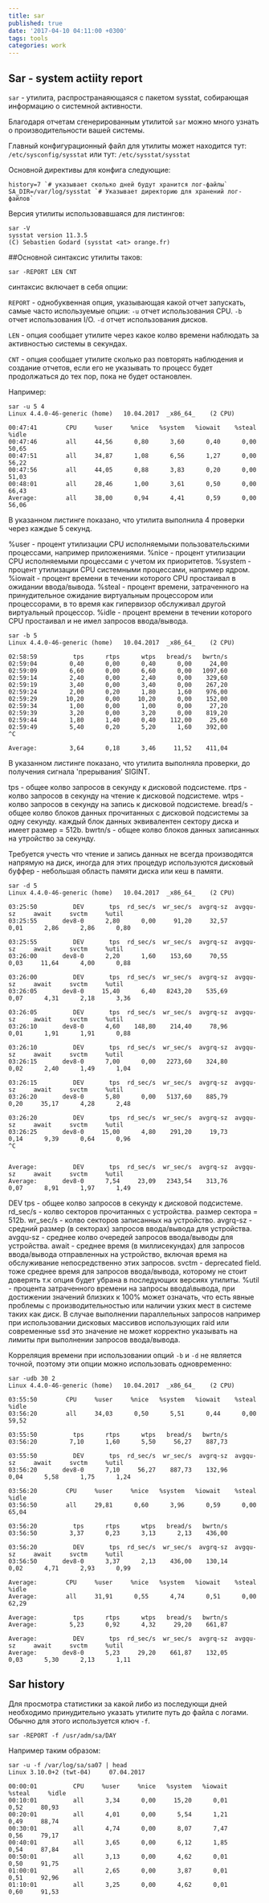 ```yaml
---
title: sar
published: true
date: '2017-04-10 04:11:00 +0300'
tags: tools
categories: work
---
```

## Sar - system actiity report
`sar` - утилита, распространаяющаяся с пакетом sysstat, собирающая информацию о системной активности.

Благодаря отчетам сгенерированным утилитой `sar` можно много узнать о производительности вашей системы.

Главный конфигурационный файл для утилиты может находится тут: `/etc/sysconfig/sysstat` или тут: `/etc/sysstat/sysstat`

Основной директивы для конфига следующие:

```
history=7 `# указывает сколько дней будут хранится лог-файлы`
SA_DIR=/var/log/sysstat `# Указывает директорию для хранений лог-файлов`
```

Версия утилиты использовавшаяся для листингов:

```
sar -V
sysstat version 11.3.5
(C) Sebastien Godard (sysstat <at> orange.fr)
```

##Основной синтаксис утилиты таков:

`sar -REPORT LEN CNT`

синтаксис включает в себя опции:

`REPORT` - однобуквенная опция, указывающая какой отчет запускать, самые часто используемые опции:
`-u` отчет использования CPU.
`-b` отчет использования I/O.
`-d` отчет использования дисков.

`LEN` - опция сообщает утилите через какое колво времени наблюдать за активностью системы в секундах.

`CNT` - опция сообщает утилите сколько раз повторять наблюдения и создание отчетов, если его не указывать то процесс будет продолжаться до тех пор, пока не будет остановлен.

Например:

```
sar -u 5 4
Linux 4.4.0-46-generic (home) 	10.04.2017 	_x86_64_	(2 CPU)

00:47:41        CPU     %user     %nice   %system   %iowait    %steal     %idle
00:47:46        all     44,56      0,80      3,60      0,40      0,00     50,65
00:47:51        all     34,87      1,08      6,56      1,27      0,00     56,22
00:47:56        all     44,05      0,88      3,83      0,20      0,00     51,03
00:48:01        all     28,46      1,00      3,61      0,50      0,00     66,43
Average:        all     38,00      0,94      4,41      0,59      0,00     56,06
```
В указанном листинге показано, что утилита выполнила 4 проверки через каждые 5 секунд.

%user - процент утилизации CPU исполняемыми пользовательскими процессами, например приложениями.
%nice - процент утилизации CPU исполняемыми процессами с учетом их приоритетов.
%system - процент утилизации CPU системными процессами, например ядром.
%iowait - процент времени в течении которого CPU простаивал в ожидании ввода/вывода.
%steal - процент времени, затраченного на принудительное ожидание виртуальным процессором или процессорами, в то время как гипервизор обслуживал другой виртуальный процессор.
%idle - процент времени в течении которого CPU простаивал и не имел запросов ввода/вывода.

```
sar -b 5
Linux 4.4.0-46-generic (home) 	10.04.2017 	_x86_64_	(2 CPU)

02:58:59          tps      rtps      wtps   bread/s   bwrtn/s
02:59:04         0,40      0,00      0,40      0,00     24,00
02:59:09         6,60      0,00      6,60      0,00   1097,60
02:59:14         2,40      0,00      2,40      0,00    329,60
02:59:19         3,40      0,00      3,40      0,00    267,20
02:59:24         2,00      0,20      1,80      1,60    976,00
02:59:29        10,20      0,00     10,20      0,00    152,00
02:59:34         1,00      0,00      1,00      0,00     27,20
02:59:39         3,20      0,00      3,20      0,00    819,20
02:59:44         1,80      1,40      0,40    112,00     25,60
02:59:49         5,40      0,20      5,20      1,60    392,00
^C

Average:         3,64      0,18      3,46     11,52    411,04
```
В указанном листинге показано, что утилита выполняла проверки, до получения сигнала 'прерывания' SIGINT.

tps - общее колво запросов в секунду к дисковой подсистеме.
rtps - колво запросов в секунду на чтение к дисковой подсистеме.
wtps - колво запросов в секунду на запись к дисковой подсистеме.
bread/s - общее колво блоков данных прочитанных с дисковой подсистемы за одну секунду. каждый блок данных эквивалентен сектору диска и имеет размер = 512b.
bwrtn/s - общее колво блоков данных записанных на утройство за секунду.

Требуется учесть что чтение и запись данных не всегда производятся  напрямую на диск, иногда для этих процедур используются дисковый буффер - небольшая область памяти диска или кеш в памяти.

```
sar -d 5
Linux 4.4.0-46-generic (home) 	10.04.2017 	_x86_64_	(2 CPU)

03:25:50          DEV       tps  rd_sec/s  wr_sec/s  avgrq-sz  avgqu-sz     await     svctm     %util
03:25:55       dev8-0      2,80      0,00     91,20     32,57      0,01      2,86      2,86      0,80

03:25:55          DEV       tps  rd_sec/s  wr_sec/s  avgrq-sz  avgqu-sz     await     svctm     %util
03:26:00       dev8-0      2,20      1,60    153,60     70,55      0,03     11,64      4,00      0,88

03:26:00          DEV       tps  rd_sec/s  wr_sec/s  avgrq-sz  avgqu-sz     await     svctm     %util
03:26:05       dev8-0     15,40      6,40   8243,20    535,69      0,07      4,31      2,18      3,36

03:26:05          DEV       tps  rd_sec/s  wr_sec/s  avgrq-sz  avgqu-sz     await     svctm     %util
03:26:10       dev8-0      4,60    148,80    214,40     78,96      0,01      1,91      1,91      0,88

03:26:10          DEV       tps  rd_sec/s  wr_sec/s  avgrq-sz  avgqu-sz     await     svctm     %util
03:26:15       dev8-0      7,00      0,00   2273,60    324,80      0,02      2,40      1,49      1,04

03:26:15          DEV       tps  rd_sec/s  wr_sec/s  avgrq-sz  avgqu-sz     await     svctm     %util
03:26:20       dev8-0      5,80      0,00   5137,60    885,79      0,20     35,17      4,28      2,48

03:26:20          DEV       tps  rd_sec/s  wr_sec/s  avgrq-sz  avgqu-sz     await     svctm     %util
03:26:25       dev8-0     15,00      4,80    291,20     19,73      0,14      9,39      0,64      0,96
^C


Average:          DEV       tps  rd_sec/s  wr_sec/s  avgrq-sz  avgqu-sz     await     svctm     %util
Average:       dev8-0      7,54     23,09   2343,54    313,76      0,07      8,91      1,97      1,49
```

DEV
tps - общее колво запросов в секунду к дисковой подсистеме.
rd_sec/s - колво секторов прочитанных с устройства. размер сектора = 512b.
wr_sec/s - колво секторов записанных на устройство.
avgrq-sz - средний размер (в секторах) запросов ввода/вывода для устройства.
avgqu-sz - среднее колво очередей запросов ввода/выводы для устройства.
await - среднее время (в миллисекундах) для запросов ввода/вывода отправленных на устройство, включая время на обслуживание непосредственно этих запросов.
svctm - deprecated field. тоже среднее время для запросов ввода/вывода, которому не стоит доверять т.к опция будет убрана в последующих версиях утилиты.
%util - процента затраченного времени на запросы ввода\вывода, при достижении значений близких к 100% может означать, что есть явные проблемы с производительностью или наличии узких мест в системе таких как диск. В случае выполнении параллельных запросов например при использовании дисковых массивов использующих raid или современные ssd это значение не может корректно указывать на лимиты при выполнении запросов ввода/вывода.

Корреляция времени при использовании опций `-b` и `-d` не является точной, поэтому эти опции можно использовать одновременно:

```
sar -udb 30 2
Linux 4.4.0-46-generic (home) 	10.04.2017 	_x86_64_	(2 CPU)

03:55:50        CPU     %user     %nice   %system   %iowait    %steal     %idle
03:56:20        all     34,03      0,50      5,51      0,44      0,00     59,52

03:55:50          tps      rtps      wtps   bread/s   bwrtn/s
03:56:20         7,10      1,60      5,50     56,27    887,73

03:55:50          DEV       tps  rd_sec/s  wr_sec/s  avgrq-sz  avgqu-sz     await     svctm     %util
03:56:20       dev8-0      7,10     56,27    887,73    132,96      0,04      5,58      1,75      1,24

03:56:20        CPU     %user     %nice   %system   %iowait    %steal     %idle
03:56:50        all     29,81      0,60      3,96      0,59      0,00     65,04

03:56:20          tps      rtps      wtps   bread/s   bwrtn/s
03:56:50         3,37      0,23      3,13      2,13    436,00

03:56:20          DEV       tps  rd_sec/s  wr_sec/s  avgrq-sz  avgqu-sz     await     svctm     %util
03:56:50       dev8-0      3,37      2,13    436,00    130,14      0,02      4,71      2,93      0,99

Average:        CPU     %user     %nice   %system   %iowait    %steal     %idle
Average:        all     31,91      0,55      4,74      0,51      0,00     62,29

Average:          tps      rtps      wtps   bread/s   bwrtn/s
Average:         5,23      0,92      4,32     29,20    661,87

Average:          DEV       tps  rd_sec/s  wr_sec/s  avgrq-sz  avgqu-sz     await     svctm     %util
Average:       dev8-0      5,23     29,20    661,87    132,05      0,03      5,30      2,13      1,11
```

## Sar history

Для просмотра статистики за какой либо из последующи дней необходимо принудительно указать утилите путь до файла с логами. Обычно для этого используется ключ `-f`.

`sar -REPORT -f /usr/adm/sa/DAY`

Например таким образом:

```
sar -u -f /var/log/sa/sa07 | head
Linux 3.10.0+2 (twt-04) 	07.04.2017

00:00:01          CPU     %user     %nice   %system   %iowait    %steal     %idle
00:10:01          all      3,34      0,00     15,20      0,01      0,52     80,93
00:20:01          all      4,01      0,00      5,54      1,21      0,49     88,74
00:30:01          all      4,74      0,00      8,07      7,47      0,56     79,17
00:40:01          all      3,65      0,00      6,12      1,85      0,54     87,84
00:50:01          all      3,13      0,00      4,62      0,01      0,50     91,75
01:00:01          all      2,65      0,00      3,87      0,01      0,51     92,96
01:10:01          all      3,25      0,00      4,62      0,01      0,60     91,53
```
